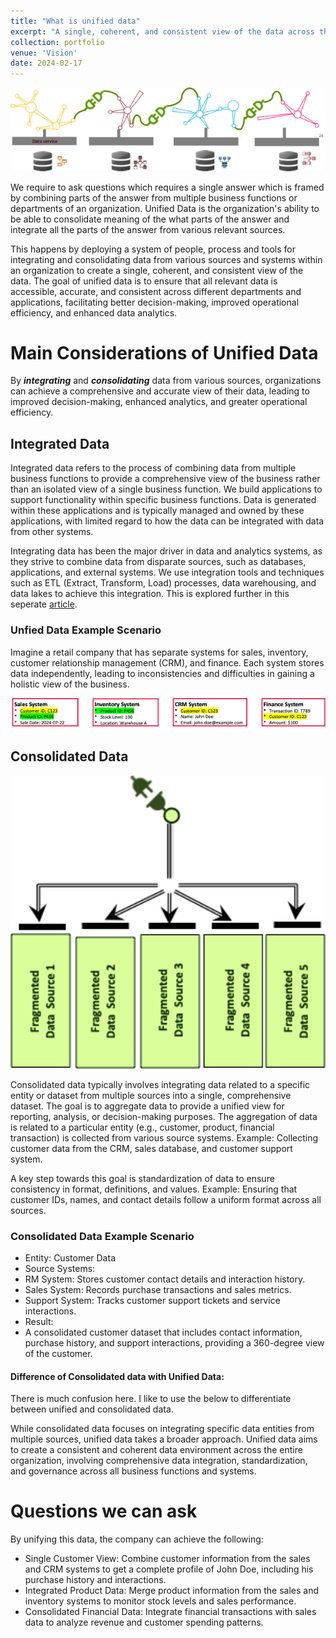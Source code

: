 ```yaml
---
title: "What is unified data"
excerpt: "A single, coherent, and consistent view of the data across the organization <br/><img src='/images/portfolio/UnfiedDataMain.png'>"
collection: portfolio
venue: 'Vision'
date: 2024-02-17
---
```


<img width="612" alt="image" src="/images/portfolio/UnfiedDataMain.png">

We require to ask questions which requires a single answer which is framed by combining parts of the answer from multiple business functions or departments of an organization. Unified Data is the organization's ability to be able to consolidate meaning of the what parts of the answer and integrate all the parts of the answer from various relevant sources. 

This happens by deploying a system of people, process and tools for integrating and consolidating data from various sources and systems within an organization to create a single, coherent, and consistent view of the data. The goal of unified data is to ensure that all relevant data is accessible, accurate, and consistent across different departments and applications, facilitating better decision-making, improved operational efficiency, and enhanced data analytics.

# Main Considerations of Unified Data
By ***integrating*** and ***consolidating*** data from various sources, organizations can achieve a comprehensive and accurate view of their data, leading to improved decision-making, enhanced analytics, and greater operational efficiency.

## Integrated Data
Integrated data refers to the process of combining data from multiple business functions to provide a comprehensive view of the business rather than an isolated view of a single business function. We build applications to support functionality within specific business functions. Data is generated within these applications and is typically managed and owned by these applications, with limited regard to how the data can be integrated with data from other systems.

Integrating data has been the major driver in data and analytics systems, as they strive to combine data from disparate sources, such as databases, applications, and external systems. We use integration tools and techniques such as ETL (Extract, Transform, Load) processes, data warehousing, and data lakes to achieve this integration. This is explored further in this seperate [article](https://nuneskris.github.io/portfolio/1-1-2IntegratedData/).

### Unfied Data Example Scenario
Imagine a retail company that has separate systems for sales, inventory, customer relationship management (CRM), and finance. Each system stores data independently, leading to inconsistencies and difficulties in gaining a holistic view of the business.

<img width="612" alt="image" src="/images/portfolio/IntegrateDataScenario.png">

## Consolidated Data

<img width="612" alt="image" src="/images/portfolio/UnifiedData.png">

Consolidated data typically involves integrating data related to a specific entity or dataset from multiple sources into a single, comprehensive dataset. The goal is to aggregate data to provide a unified view for reporting, analysis, or decision-making purposes. The aggregation of data is related to a particular entity (e.g., customer, product, financial transaction) is collected from various source systems. Example: Collecting customer data from the CRM, sales database, and customer support system. 

A key step towards this goal is standardization of data to ensure consistency in format, definitions, and values. Example: Ensuring that customer IDs, names, and contact details follow a uniform format across all sources.

### Consolidated Data Example Scenario
* Entity: Customer Data
* Source Systems:
*   RM System: Stores customer contact details and interaction history.
*   Sales System: Records purchase transactions and sales metrics.
*   Support System: Tracks customer support tickets and service interactions.
* Result:
*   A consolidated customer dataset that includes contact information, purchase history, and support interactions, providing a 360-degree view of the customer.

#### Difference of Consolidated data with Unified Data:
There is much confusion here. I like to use the below to differentiate between unified and consolidated data.

While consolidated data focuses on integrating specific data entities from multiple sources, unified data takes a broader approach. Unified data aims to create a consistent and coherent data environment across the entire organization, involving comprehensive data integration, standardization, and governance across all business functions and systems.

# Questions we can ask
By unifying this data, the company can achieve the following:
* Single Customer View: Combine customer information from the sales and CRM systems to get a complete profile of John Doe, including his purchase history and interactions.
* Integrated Product Data: Merge product information from the sales and inventory systems to monitor stock levels and sales performance.
* Consolidated Financial Data: Integrate financial transactions with sales data to analyze revenue and customer spending patterns.
